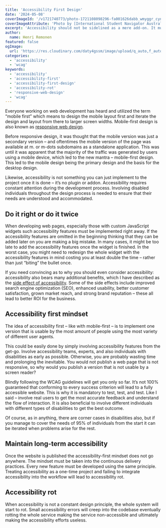 ```yaml
---
title: 'Accessibility First Design'
date: '2024-05-08'
coverImageId: '/v1721740773/photo-1721108098296-fa001626dabb_wmyggr_cync3q.webp'
coverImageAttribute: 'Photo by [International Student Navigator Australia](https://unsplash.com/@isnaaus)'
excerpt: 'Accessibility should not be sidelined as a mere add-on. It must be an integral part of development from the start, requiring the inclusion of disabled individuals to ensure the product meets a diverse range of needs. Integrating accessibility features late in the development process, especially for custom JavaScript widgets, leads to costly redesigns. This is avoidable by addressing accessibility from the outset using accessibility first mindset.'
author:
  name: Henri Remonen
featured: false
ogImage:
  url: 'https://res.cloudinary.com/daty4gssm/image/upload/q_auto,f_auto,w_1024/v1721740773/photo-1721108098296-fa001626dabb_wmyggr_cync3q.webp'
categories:
  - 'accessibility'
  - 'wcag'
keywords:
  - 'accessibility'
  - 'accessibility-first'
  - 'accessibility-first-design'
  - 'accessibility-rot'
  - 'responsive-web-design'
  - 'wcag'
---
```


Everyone working on web development has heard and utilized the term “mobile first” which means to design the mobile layout first and iterate the design and layout from there to larger screen widths. Mobile-first design is also known as [responsive web design](https://developer.mozilla.org/en-US/docs/Learn/CSS/CSS_layout/Responsive_Design).

Before responsive design, it was thought that the mobile version was just a secondary version – and oftentimes the mobile version of the page was available at m. or m-dots subdomains as a standalone application. This was until it was apparent that the majority of the traffic was generated by users using a mobile device, which led to the new mantra – mobile-first design. This led to the mobile design being the primary design and the basis for the desktop design.

Likewise, accessibility is not something you can just implement to the project once it is done – it’s no plugin or addon. Accessibility requires constant attention during the development process. Involving disabled individuals throughout the design process is needed to ensure that their needs are understood and accommodated.

## Do it right or do it twice

When developing web pages, especially those with custom JavaScript widgets such accessibility features must be implemented right away. If the accessibility features are omitted in the beginning thinking that they can be added later on you are making a big mistake. In many cases, it might be too late to add the accessibility features once the widget is finished. In the worst case, you might need to redesign the whole widget with the accessibility features in mind costing you at least double the time – rather than just “biting” the bullet once.

If you need convincing as to why you should even consider accessibility: accessibility also bears many additional benefits, which I have described as the [side effect of accessibility](https://www.hremonen.com/blog/side-effects-of-accessibility). Some of the side effects include improved search engine optimization (SEO), enhanced usability, better customer satisfaction, grown market reach, and strong brand reputation – these all lead to better ROI for the business.

## Accessibility first mindset

The idea of accessibility first – like with mobile-first – is to implement one version that is usable by the most amount of people using the most variety of different user agents.

This could be easily done by simply involving accessibility features from the get-go. Involve accessibility teams, experts, and also individuals with disabilities as early as possible. Otherwise, you are probably wasting time and prolonging the inevitable. You would not publish a web page that is not responsive, so why would you publish a version that is not usable by a screen reader?

Blindly following the WCAG guidelines will get you only so far. It’s not 100% guaranteed that conforming to every success criterion will lead to a fully accessible website. This is why it is mandatory to test, test, and test. Like I said – involve real users to get the most accurate feedback and understand the flow of interaction. It is also beneficial to involve different individuals with different types of disabilities to get the best outcome.

Of course, as in anything, there are corner cases in disabilities also, but if you manage to cover the needs of 95% of individuals from the start it can be iterated when problems arise for the rest.

## Maintain long-term accessibility

Once the website is published the accessibility-first mindset does not go anywhere. The mindset must be taken into the continuous delivery practices. Every new feature must be developed using the same principle. Treating accessibility as a one-time project and failing to integrate accessibility into the workflow will lead to accessibility rot.

## Accessibility rot

When accessibility is not a constant design principle, the whole system will start to rot. Small accessibility errors will creep into the codebase eventually rotting the whole service making the service non-accessible and ultimately making the accessibility efforts useless.
